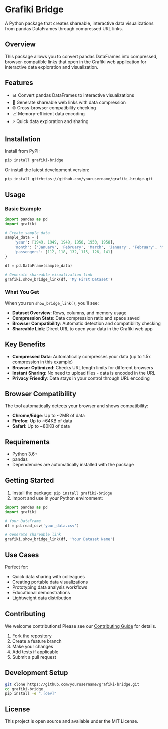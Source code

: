 # Grafiki Bridge

A Python package that creates shareable, interactive data visualizations from pandas DataFrames through compressed URL links.

## Overview

This package allows you to convert pandas DataFrames into compressed, browser-compatible links that open in the Grafiki web application for interactive data exploration and visualization.

## Features

- 📊 Convert pandas DataFrames to interactive visualizations
- 🔗 Generate shareable web links with data compression
- 🌐 Cross-browser compatibility checking
- 📈 Memory-efficient data encoding
- ⚡ Quick data exploration and sharing

## Installation

Install from PyPI:

```bash
pip install grafiki-bridge
```

Or install the latest development version:

```bash
pip install git+https://github.com/yourusername/grafiki-bridge.git
```

## Usage

### Basic Example

```python
import pandas as pd
import grafiki

# Create sample data
sample_data = {
    'year': [1949, 1949, 1949, 1950, 1950, 1950],
    'month': ['January', 'February', 'March', 'January', 'February', 'March'],
    'passengers': [112, 118, 132, 115, 126, 141]
}

df = pd.DataFrame(sample_data)

# Generate shareable visualization link
grafiki.show_bridge_link(df, 'My First Dataset')
```

### What You Get

When you run `show_bridge_link()`, you'll see:

- **Dataset Overview**: Rows, columns, and memory usage
- **Compression Stats**: Data compression ratio and space saved
- **Browser Compatibility**: Automatic detection and compatibility checking
- **Shareable Link**: Direct URL to open your data in the Grafiki web app

## Key Benefits

- **Compressed Data**: Automatically compresses your data (up to 1.5x compression in this example)
- **Browser Optimized**: Checks URL length limits for different browsers
- **Instant Sharing**: No need to upload files - data is encoded in the URL
- **Privacy Friendly**: Data stays in your control through URL encoding

## Browser Compatibility

The tool automatically detects your browser and shows compatibility:

- **Chrome/Edge**: Up to ~2MB of data
- **Firefox**: Up to ~64KB of data  
- **Safari**: Up to ~80KB of data

## Requirements

- Python 3.6+
- pandas
- Dependencies are automatically installed with the package

## Getting Started

1. Install the package: `pip install grafiki-bridge`
2. Import and use in your Python environment:

```python
import pandas as pd
import grafiki

# Your DataFrame
df = pd.read_csv('your_data.csv')

# Generate shareable link
grafiki.show_bridge_link(df, 'Your Dataset Name')
```

## Use Cases

Perfect for:
- Quick data sharing with colleagues
- Creating portable data visualizations
- Prototyping data analysis workflows
- Educational demonstrations
- Lightweight data distribution

## Contributing

We welcome contributions! Please see our [Contributing Guide](CONTRIBUTING.md) for details.

1. Fork the repository
2. Create a feature branch
3. Make your changes
4. Add tests if applicable
5. Submit a pull request

## Development Setup

```bash
git clone https://github.com/yourusername/grafiki-bridge.git
cd grafiki-bridge
pip install -e ".[dev]"
```

## License

This project is open source and available under the MIT License.